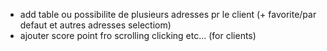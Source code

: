 - add table ou possibilite de plusieurs adresses pr le client (+ favorite/par defaut et autres adresses selectiom)
- ajouter score point fro scrolling clicking etc... (for clients)